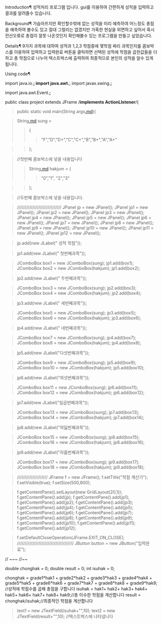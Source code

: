 Introduction¶
성적처리 프로그램 입니다.
gui를 이용하여 간편하게 성적을 입력하고 결과를 알려줄수 있습니다.


Background¶
가슴아프지만 확인할수밖에 없는 성적을
미리 예측하여 어느정도 총점을 예측하여 볼수도 있고
절대 그럴리는 없겠지만 가혹한 현실을 외면하고 싶어서
혹시 전산오류로 총점이 잘못 나온것인지
확인해볼수 있는 프로그램을 만들고 싶었습니다.


Details¶
9가지 과목에 대하여 성적과 1,2,3 학점중에 몇학점 짜리 과목인지를
콤보박스를 이용하여 입력하고 입력완료 버튼을 클릭하면
선택된 성적에 학점을 곱한값들을 더하고 총 학점으로 나누어
텍스트박스에 출력하여
최종적으로 본인의 성적을 알수 있게 됩니다.



Using code¶

import java.io.**;
import java.awt.**;
import javax.swing.**;**

import java.awt.Event.**;**


public class project extends JFrame /**implements ActionLIstener**/{




> public static void main(String args[.md](.md)){

> String[.md](.md) sung =
> > {
> > > "F","D","D+","C","C+","B","B+","A","A+"

> > };

> //첫번째 콤보박스에 넣을 내용입니다
> > String[.md](.md) hakjum =
> > {
> > > "0","1", "2","3"

> > };

> //두번째 콤보박스에 넣을 내용입니다.


> /////////////////////////////
> JPanel jp = new JPanel();
> JPanel jp1 = new JPanel();
> JPanel jp2 = new JPanel();
> JPanel jp3 = new JPanel();
> JPanel jp4 = new JPanel();
> JPanel jp5 = new JPanel();
> JPanel jp6 = new JPanel();
> JPanel jp7 = new JPanel();
> JPanel jp8 = new JPanel();
> JPanel jp9 = new JPanel();
> JPanel jp10 = new JPanel();
> JPanel jp11 = new JPanel();
> JPanel jp12 = new JPanel();


> jp.add(new JLabel("                        성적        학점"));

> jp1.add(new JLabel("  첫번째과목"));

> JComboBox box1 = new JComboBox(sung);
> jp1.add(box1);
> JComboBox box2 = new JComboBox(hakjum);
> jp1.add(box2);

> jp2.add(new JLabel("  두번째과목"));

> JComboBox box3 = new JComboBox(sung);
> jp2.add(box3);
> JComboBox box4 = new JComboBox(hakjum);
> jp2.add(box4);

> jp3.add(new JLabel("  세번째과목"));

> JComboBox box5 = new JComboBox(sung);
> jp3.add(box5);
> JComboBox box6 = new JComboBox(hakjum);
> jp3.add(box6);

> jp4.add(new JLabel("  네번째과목"));

> JComboBox box7 = new JComboBox(sung);
> jp4.add(box7);
> JComboBox box8 = new JComboBox(hakjum);
> jp4.add(box8);

> jp5.add(new JLabel("다섯번째과목"));

> JComboBox box9 = new JComboBox(sung);
> jp5.add(box9);
> JComboBox box10 = new JComboBox(hakjum);
> jp5.add(box10);

> jp6.add(new JLabel("여섯번째과목"));

> JComboBox box11 = new JComboBox(sung);
> jp6.add(box11);
> JComboBox box12 = new JComboBox(hakjum);
> jp6.add(box12);

> jp7.add(new JLabel("일곱번째과목"));

> JComboBox box13 = new JComboBox(sung);
> jp7.add(box13);
> JComboBox box14 = new JComboBox(hakjum);
> jp7.add(box14);

> jp8.add(new JLabel("여덟번째과목"));

> JComboBox box15 = new JComboBox(sung);
> jp8.add(box15);
> JComboBox box16 = new JComboBox(hakjum);
> jp8.add(box16);

> jp9.add(new JLabel("아홉번째과목"));

> JComboBox box17 = new JComboBox(sung);
> jp9.add(box17);
> JComboBox box18 = new JComboBox(hakjum);
> jp9.add(box18);


> ////////////////////
> JFrame f = new JFrame();
> f.setTitle("학점 계산기");
> f.setVisible(true);
> f.setSize(500,800);

> f.getContentPane().setLayout(new GridLayout(20,1));
> f.getContentPane().add(jp);
> f.getContentPane().add(jp1);
> f.getContentPane().add(jp2);
> f.getContentPane().add(jp3);
> f.getContentPane().add(jp4);
> f.getContentPane().add(jp5);
> f.getContentPane().add(jp6);
> f.getContentPane().add(jp7);
> f.getContentPane().add(jp8);
> f.getContentPane().add(jp9);
> f.getContentPane().add(jp10);
> f.getContentPane().add(jp11);
> f.getContentPane().add(jp12);

> f.setDefaultCloseOperation(JFrame.EXIT\_ON\_CLOSE);
> /////////////////////////////////////
> JButton button = new JButton("입력완료");


// ~~~ //~~

double chonghak = 0;
double result = 0;
int isuhak = 0;

chonghak = grade1\*hak1 + grade2\*hak2 + grade3\*hak3 + grade4\*hak4 + grade5\*hak5 + grade6\*hak6 + grade7\*hak7 + grade8\*hak8 + grade9\*hak9;  //성적에 학점수를 곱해 총점을 구합니다
isuhak = hak1+ hak2+ hak3+ hak4+ hak5+ hak6+ hak7+ hak8+ hak9;//총 이수한 학점을 계산합니다
result = chonghak/isuhak;//최종적인 학점을 계산합니다

> text1 = new JTextField(isuhak+"",10);
> text2 = new JTextField(result+"",10); //텍스트박스에 나타냅니다
